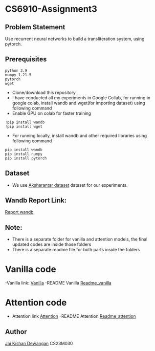 # CS6910-Assignment3
## Problem Statement
Use recurrent neural networks to build a transliteration system, using pytorch.

## Prerequisites

```
python 3.9
numpy 1.21.5
pytorch
wget
```
 - Clone/download  this repository
 - I have conducted all my experiments in Google Collab, for running in google colab, install wandb and wget(for importing dataset) using following command 
 - Enable GPU on colab for faster training
 
  ``` 
  !pip install wandb 
  !pip install wget
  ```
 - For running locally, install wandb and other required libraries using following command  
  ``` 
  pip install wandb
  pip install numpy
  pip install pytorch
  ```


## Dataset
- We use [Aksharantar dataset](https://drive.google.com/uc?export=download&id=1tGIO4-IPNtxJ6RQMmykvAfY_B0AaLY5A) dataset for our experiments.
## Wandb Report Link: 
[Report wandb](https://wandb.ai/cs23m030/Assignment_3_DL/reports/CS6910-Assignment-3--Vmlldzo3OTU3MzY4)
## Note:
- There is a separate folder for vanilla and attention models, the final updated codes are inside those folders
- There is a separate readme file for both parts inside the folders
# Vanilla code
-Vanilla link:
[Vanilla](https://github.com/jaiksd/DeepLearning_Assignment_3/tree/main/Vanilla%20Model)
-README Vanilla
[Readme_vanilla](https://github.com/jaiksd/DeepLearning_Assignment_3/blob/main/Vanilla%20Model/README_vanilla.md)

# Attention code
- Attention link
[Attention](https://github.com/jaiksd/DeepLearning_Assignment_3/tree/main/Attention%20Model)
-README Attention
[Readme_attention](https://github.com/jaiksd/DeepLearning_Assignment_3/blob/main/Attention%20Model/README_Attention.md)
## Author
[Jai Kishan Dewangan](https://github.com/jaiksd/DeepLearning_Assignment_3)
CS23M030
